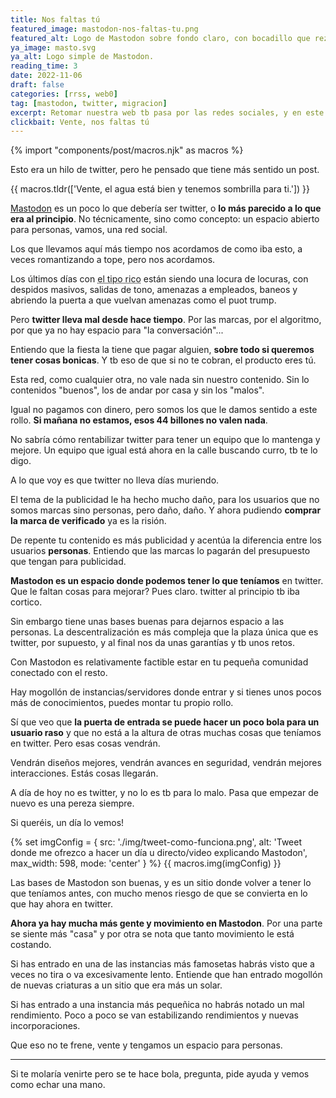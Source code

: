 ```yaml
---
title: Nos faltas tú
featured_image: mastodon-nos-faltas-tu.png
featured_alt: Logo de Mastodon sobre fondo claro, con bocadillo que reza «Vente, solo nos faltas tú».
ya_image: masto.svg
ya_alt: Logo simple de Mastodon.
reading_time: 3
date: 2022-11-06
draft: false
categories: [rrss, web0]
tag: [mastodon, twitter, migracion]
excerpt: Retomar nuestra web tb pasa por las redes sociales, y en este nuevo espacio tb nos faltas tú.
clickbait: Vente, nos faltas tú
---
```

{% import "components/post/macros.njk" as macros %}

Esto era un hilo de twitter, pero he pensado que tiene más sentido un post.

{{ macros.tldr(['Vente, el agua está bien y tenemos sombrilla para ti.']) }}

[Mastodon](https://joinmastodon.org) es un poco lo que debería ser twitter, o **lo más parecido a lo que era al principio**. No técnicamente, sino como concepto: un espacio abierto para personas, vamos, una red social.

Los que llevamos aquí más tiempo nos acordamos de como iba esto, a veces romantizando a tope, pero nos acordamos.

Los últimos días con <abbr title="elon musk">el tipo rico</abbr> están siendo una locura de locuras, con despidos masivos, salidas de tono, amenazas a empleados, baneos y abriendo la puerta a que vuelvan amenazas como el puot trump.

Pero **twitter lleva mal desde hace tiempo**. Por las marcas, por el algoritmo, por que ya no hay espacio para "la conversación"...

Entiendo que la fiesta la tiene que pagar alguien, **sobre todo si queremos tener cosas bonicas**. Y tb eso de que si no te cobran, el producto eres tú.

Esta red, como cualquier otra, no vale nada sin nuestro contenido. Sin lo contenidos "buenos", los de andar por casa y sin los "malos".

Igual no pagamos con dinero, pero somos los que le damos sentido a este rollo. **Si mañana no estamos, esos 44 billones no valen nada**.

No sabría cómo rentabilizar twitter para tener un equipo que lo mantenga y mejore. Un equipo que igual está ahora en la calle buscando curro, tb te lo digo.

A lo que voy es que twitter no lleva días muriendo.

El tema de la publicidad le ha hecho mucho daño, para los usuarios que no somos marcas sino personas, pero daño, daño. Y ahora pudiendo **comprar la marca de verificado** ya es la risión.

De repente tu contenido es más publicidad y acentúa la diferencia entre los usuarios **personas**.
Entiendo que las marcas lo pagarán del presupuesto que tengan para publicidad.

**Mastodon es un espacio donde podemos tener lo que teníamos** en twitter. Que le faltan cosas para mejorar? Pues claro. twitter al principio tb iba cortico.

Sin embargo tiene unas bases buenas para dejarnos espacio a las personas. La descentralización es más compleja que la plaza única que es twitter, por supuesto, y al final nos da unas garantías y tb unos retos.

Con Mastodon es relativamente factible estar en tu pequeña comunidad conectado con el resto.

Hay mogollón de instancias/servidores donde entrar y si tienes unos pocos más de conocimientos, puedes montar tu propio rollo.

Sí que veo que **la puerta de entrada se puede hacer un poco bola para un usuario raso** y que no está a la altura de otras muchas cosas que teníamos en twitter. Pero esas cosas vendrán.

Vendrán diseños mejores, vendrán avances en seguridad, vendrán mejores interacciones. Estás cosas llegarán.

A día de hoy no es twitter, y no lo es tb para lo malo. Pasa que empezar de nuevo es una pereza siempre.

Si queréis, un día lo vemos!

{% set imgConfig = {
  src: './img/tweet-como-funciona.png',
  alt: 'Tweet donde me ofrezco a hacer un día u directo/video explicando Mastodon',
  max_width: 598,
  mode: 'center'
} %}
{{ macros.img(imgConfig) }}

Las bases de Mastodon son buenas, y es un sitio donde volver a tener lo que teníamos antes, con mucho menos riesgo de que se convierta en lo que hay ahora en twitter.

**Ahora ya hay mucha más gente y movimiento en Mastodon**. Por una parte se siente más "casa" y por otra se nota que tanto movimiento le está costando.

Si has entrado en una de las instancias más famosetas habrás visto que a veces no tira o va excesivamente lento. Entiende que han entrado mogollón de nuevas criaturas a un sitio que era más un solar.

Si has entrado a una instancia más pequeñica no habrás notado un mal rendimiento. Poco a poco se van estabilizando rendimientos y nuevas incorporaciones.

Que eso no te frene, vente y tengamos un espacio para personas.

---

Si te molaría venirte pero se te hace bola, pregunta, pide ayuda y vemos como echar una mano.
